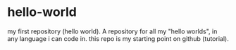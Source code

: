 # hello-world
my first repository (hello world). A repository for all my "hello worlds", in any language i can code in. this repo is my starting point on github (tutorial).
